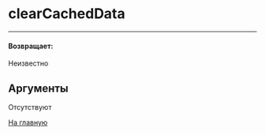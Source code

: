 # clearCachedData

---



#### Возвращает:

Неизвестно

## Аргументы

Отсутствуют



[На главную](./)